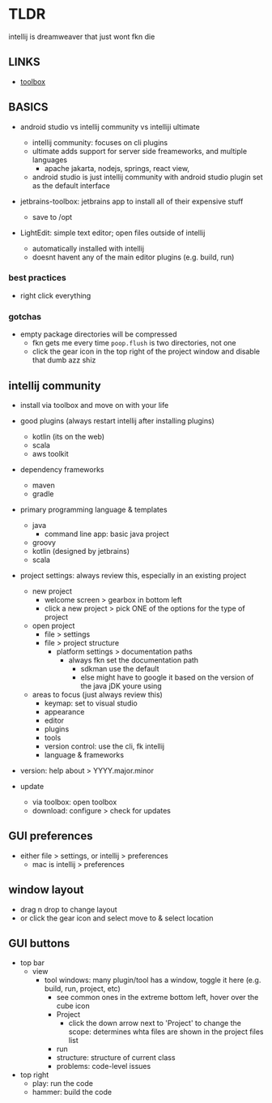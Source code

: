 # TLDR

intellij is dreamweaver that just wont fkn die

## LINKS

- [toolbox](https://www.jetbrains.com/toolbox-app/download/download-thanks.html?platform=linux)

## BASICS

- android studio vs intellij community vs intelliji ultimate
  - intellij community: focuses on cli plugins
  - ultimate adds support for server side freameworks, and multiple languages
    - apache jakarta, nodejs, springs, react view,
  - android studio is just intellij community with android studio plugin set as the default interface

- jetbrains-toolbox: jetbrains app to install all of their expensive stuff
  - save to /opt

- LightEdit: simple text editor; open files outside of intellij
  - automatically installed with intellij
  - doesnt havent any of the main editor plugins (e.g. build, run)

### best practices

- right click everything

### gotchas

- empty package directories will be compressed
  - fkn gets me every time `poop.flush` is two directories, not one
  - click the gear icon in the top right of the project window and disable that dumb azz shiz

## intellij community

- install via toolbox and move on with your life
- good plugins (always restart intellij after installing plugins)
  - kotlin (its on the web)
  - scala
  - aws toolkit

- dependency frameworks
  - maven
  - gradle

- primary programming language & templates
  - java
    - command line app: basic java project
  - groovy
  - kotlin (designed by jetbrains)
  - scala

- project settings: always review this, especially in an existing project
  - new project
    - welcome screen > gearbox in bottom left
    - click a new project > pick ONE of the options for the type of project
  - open project
    - file > settings
    - file > project structure
      - platform settings > documentation paths
        - always fkn set the documentation path
          - sdkman use the default
          - else might have to google it based on the version of the java jDK youre using
  - areas to focus (just always review this)
    - keymap: set to visual studio
    - appearance
    - editor
    - plugins
    - tools
    - version control: use the cli, fk intellij
    - language & frameworks

- version: help about > YYYY.major.minor
- update
  - via toolbox: open toolbox
  - download: configure >  check for updates

## GUI preferences

- either file > settings, or intellij > preferences
  - mac is intellij > preferences

## window layout

- drag n drop to change layout
- or click the gear icon and select move to & select location

## GUI buttons

- top bar
  - view
    - tool windows: many plugin/tool has a window, toggle it here (e.g. build, run, project, etc)
      - see common ones in the extreme bottom left, hover over the cube icon
      - Project
        - click the down arrow next to 'Project' to change the scope: determines whta files are shown in the project files list
      - run
      - structure: structure of current class
      - problems: code-level issues
- top right
  - play: run the code
  - hammer: build the code
